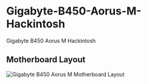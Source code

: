# Gigabyte-B450-Aorus-M-Hackintosh
Gigabyte B450 Aorus M Hackintosh

## Motherboard Layout
![Gigabyte B450 Aorus M Motherboard Layout](https://static.gigabyte.com/StaticFile/Image/Global/aec516a3dfe6c08279c963ef52246365/Product/19892/webp/1000)

